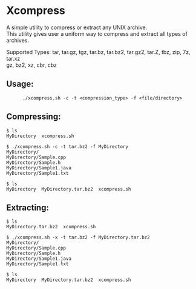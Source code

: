 # Xcompress
A simple utility to compress or extract any UNIX archive.  
This utility gives user a uniform way to compress and extract all types of archives.  

Supported Types: tar, tar.gz, tgz, tar.bz, tar.bz2, tar.gz2, tar.Z, tbz, zip, 7z, tar.xz  
                 gz, bz2, xz, cbr, cbz  

## Usage:

```
      ./xcompress.sh -c -t <compression_type> -f <file/directory>
```

## Compressing:

```
$ ls
MyDirectory  xcompress.sh

$ ./xcompress.sh -c -t tar.bz2 -f MyDirectory
MyDirectory/
MyDirectory/Sample.cpp
MyDirectory/Sample.h
MyDirectory/Sample1.java
MyDirectory/Sample1.txt

$ ls
MyDirectory  MyDirectory.tar.bz2  xcompress.sh
```

## Extracting:

```
$ ls
MyDirectory.tar.bz2  xcompress.sh

$ ./xcompress.sh -x -t tar.bz2 -f MyDirectory.tar.bz2
MyDirectory/
MyDirectory/Sample.cpp
MyDirectory/Sample.h
MyDirectory/Sample1.java
MyDirectory/Sample1.txt

$ ls
MyDirectory  MyDirectory.tar.bz2  xcompress.sh
```

